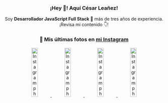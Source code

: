 <div align="center">

<h3>¡Hey 👋! Aquí César Leañez!</h3>

<p>Soy <strong>Desarrollador JavaScript Full Stack 🚀</strong> más de tres años de experiencia.<br />¡Revisa mi contenido 👇!</p>

### 📸 Mis últimas fotos en [mi Instagram](https://instagram.com/cesarsoftware.dev)


<a href='https://instagram.com/p/DIt9Oknp-PZ' target='_blank'>
  <img width='20%' src='https://instagram.fcmn5-2.fna.fbcdn.net/v/t51.2885-15/491444712_17914409433097059_55076089485466172_n.jpg?stp=dst-jpg_e35_tt6&efg=eyJ2ZW5jb2RlX3RhZyI6IkZFRUQuaW1hZ2VfdXJsZ2VuLjU1MngzNDEuc2RyLmY3NTc2MS5kZWZhdWx0X2ltYWdlIn0&_nc_ht=instagram.fcmn5-2.fna.fbcdn.net&_nc_cat=103&_nc_oc=Q6cZ2QGTQ8eT2fZfOIz_1cvRxmmJFQgo_MWdGm0LQUarFpBDwWGpM8edTJZDWmUkavbQ2-o&_nc_ohc=mylNeIYr-Z0Q7kNvwFBikhN&_nc_gid=IZByyN4xPJzaKuz55aboaA&edm=ACWDqb8BAAAA&ccb=7-5&ig_cache_key=MzYxNTgxNTM1ODA3ODI0Nzg5Nw%3D%3D.3-ccb7-5&oh=00_AfLKwA6RRbi9PJ6qJkVCC9_9USVb-U0E1_MqumDPm9CuOA&oe=68440DEB&_nc_sid=ee9879' alt='Instagram photo' />
</a>
<a href='https://instagram.com/p/DICt8_ruj1K' target='_blank'>
  <img width='20%' src='https://instagram.fcmn5-1.fna.fbcdn.net/v/t51.2885-15/487811720_2261442050918393_7784971145546330846_n.jpg?stp=dst-jpg_e15_tt6&efg=eyJ2ZW5jb2RlX3RhZyI6IkNMSVBTLmltYWdlX3VybGdlbi42NDB4MTE1Ni5zZHIuZjcxODc4LmRlZmF1bHRfY292ZXJfZnJhbWUifQ&_nc_ht=instagram.fcmn5-1.fna.fbcdn.net&_nc_cat=105&_nc_oc=Q6cZ2QGTQ8eT2fZfOIz_1cvRxmmJFQgo_MWdGm0LQUarFpBDwWGpM8edTJZDWmUkavbQ2-o&_nc_ohc=ao0guxAqGbgQ7kNvwE-FPuS&_nc_gid=IZByyN4xPJzaKuz55aboaA&edm=ACWDqb8BAAAA&ccb=7-5&ig_cache_key=MzYwMzY0NDc1NTQ5MDc4MjUzOA%3D%3D.3-ccb7-5&oh=00_AfL87-woY0cmauFIJBL-PSZEicijW4p5COGqkxS3-wFe7Q&oe=684400E1&_nc_sid=ee9879' alt='Instagram photo' />
</a>
<a href='https://instagram.com/p/DIAOH7MuTdG' target='_blank'>
  <img width='20%' src='https://instagram.fcmn5-2.fna.fbcdn.net/v/t51.2885-15/487701094_964176539225257_203758693226461245_n.jpg?stp=dst-jpg_e15_tt6&efg=eyJ2ZW5jb2RlX3RhZyI6IkNMSVBTLmltYWdlX3VybGdlbi42NDB4MTE1Ni5zZHIuZjcxODc4LmRlZmF1bHRfY292ZXJfZnJhbWUifQ&_nc_ht=instagram.fcmn5-2.fna.fbcdn.net&_nc_cat=101&_nc_oc=Q6cZ2QGTQ8eT2fZfOIz_1cvRxmmJFQgo_MWdGm0LQUarFpBDwWGpM8edTJZDWmUkavbQ2-o&_nc_ohc=IbWmLzpjzH0Q7kNvwHDCZ-K&_nc_gid=IZByyN4xPJzaKuz55aboaA&edm=ACWDqb8BAAAA&ccb=7-5&ig_cache_key=MzYwMjk0MTgxOTE0ODEyMTkyNg%3D%3D.3-ccb7-5&oh=00_AfL9LrSYLe1CAd0vz0bhqSqfC-iZ2FCOQ0ewaTSE2DELFA&oe=68441298&_nc_sid=ee9879' alt='Instagram photo' />
</a>
<a href='https://instagram.com/p/DHtKENeumyc' target='_blank'>
  <img width='20%' src='https://instagram.fcmn5-1.fna.fbcdn.net/v/t51.2885-15/486620439_1373071664043671_6215675251976925620_n.jpg?stp=dst-jpg_e15_tt6&efg=eyJ2ZW5jb2RlX3RhZyI6IkNMSVBTLmltYWdlX3VybGdlbi42NDB4MTE0Ni5zZHIuZjcxODc4LmRlZmF1bHRfY292ZXJfZnJhbWUifQ&_nc_ht=instagram.fcmn5-1.fna.fbcdn.net&_nc_cat=111&_nc_oc=Q6cZ2QGTQ8eT2fZfOIz_1cvRxmmJFQgo_MWdGm0LQUarFpBDwWGpM8edTJZDWmUkavbQ2-o&_nc_ohc=T9_2TC02Pj4Q7kNvwHzMcq6&_nc_gid=IZByyN4xPJzaKuz55aboaA&edm=ACWDqb8BAAAA&ccb=7-5&ig_cache_key=MzU5NzU3NTk0NzE1NjA5MDAxMg%3D%3D.3-ccb7-5&oh=00_AfKGFQkQAF7aaNaA392Wv0t2s4el_kiv7kNQ07ysA85kyg&oe=68442824&_nc_sid=ee9879' alt='Instagram photo' />
</a>

</div>
